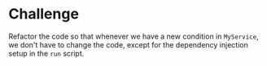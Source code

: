 # Challenge

Refactor the code so that whenever we have a new condition in `MyService`, we don't have to change the code, 
except for the dependency injection setup in the `run` script.
